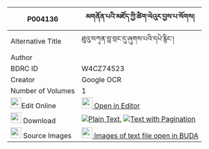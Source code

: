 |P004136|མགནོན་པའི་མཛོད་ཀྱི་ཚིག་ལེའུར་བྱས་པ་སོགས། 
| --- | --- 
|Alternative Title |ཐུའུ་བཀྭན་བླ་བྲང་དུ་ཞུགས་པའི་དཔེ་རྙིང་།
|Author | 
|BDRC ID | W4CZ74523
|Creator | Google OCR
|Number of Volumes| 1
|<img width="25" src="https://img.icons8.com/color/25/000000/edit-property.png">Edit Online| [<img width="25" src="https://avatars.githubusercontent.com/u/45091458?s=200&v=4"> Open in Editor](http://editor.openpecha.org/P004136)
|<img width="25" src="https://img.icons8.com/fluent/48/000000/download-2.png"/>  Download | [![](https://img.icons8.com/color/20/000000/txt.png)Plain Text](https://github.com/Openpecha/P004136/releases/download/v1/ganon(?)pa_i_dzo_kyi_tsikle'u__plain_P004136.zip), [![](https://img.icons8.com/color/20/000000/txt.png)Text with Pagination](https://github.com/Openpecha/P004136/releases/download/v1/ganon(?)pa_i_dzo_kyi_tsikle'u__pages_P004136.zip)
|<img width="25" src="https://img.icons8.com/plasticine/100/000000/pictures-folder.png"/>  Source Images | [<img width="25" src="https://library.bdrc.io/icons/BUDA-small.svg"> Images of text file open in BUDA](https://library.bdrc.io/show/bdr:W4CZ74523)